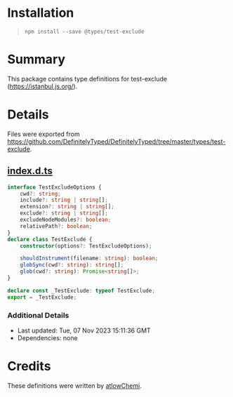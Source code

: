 # Installation
> `npm install --save @types/test-exclude`

# Summary
This package contains type definitions for test-exclude (https://istanbul.js.org/).

# Details
Files were exported from https://github.com/DefinitelyTyped/DefinitelyTyped/tree/master/types/test-exclude.
## [index.d.ts](https://github.com/DefinitelyTyped/DefinitelyTyped/tree/master/types/test-exclude/index.d.ts)
````ts
interface TestExcludeOptions {
    cwd?: string;
    include?: string | string[];
    extension?: string | string[];
    exclude?: string | string[];
    excludeNodeModules?: boolean;
    relativePath?: boolean;
}
declare class TestExclude {
    constructor(options?: TestExcludeOptions);

    shouldInstrument(filename: string): boolean;
    globSync(cwd?: string): string[];
    glob(cwd?: string): Promise<string[]>;
}

declare const _TestExclude: typeof TestExclude;
export = _TestExclude;

````

### Additional Details
 * Last updated: Tue, 07 Nov 2023 15:11:36 GMT
 * Dependencies: none

# Credits
These definitions were written by [atlowChemi](https://github.com/atlowChemi).
